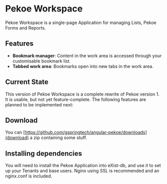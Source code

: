 Pekoe Workspace
===============

Pekoe Workspace is a single-page Application for managing Lists, Pekoe Forms and Reports. 

Features
--------

* **Bookmark manager**: Content in the work area is accessed through your customisable bookmark list.
* **Tabbed work area**: Bookmarks open into new tabs in the work area.

Current State
-------------
This version of Pekoe Workspace is a complete rewrite of Pekoe version 1. It is usable, but not yet feature-complete. The following features are planned to be implemented next:


Download
--------

You can [https://github.com/gspringtech/angular-pekoe/downloads](download) a zip containing some stuff.

Installing dependencies
-----------------------
You will need to install the Pekoe Application into eXist-db, and use it to set up your Tenants and base users. Nginx using SSL is recommended and an nginx.conf is included.